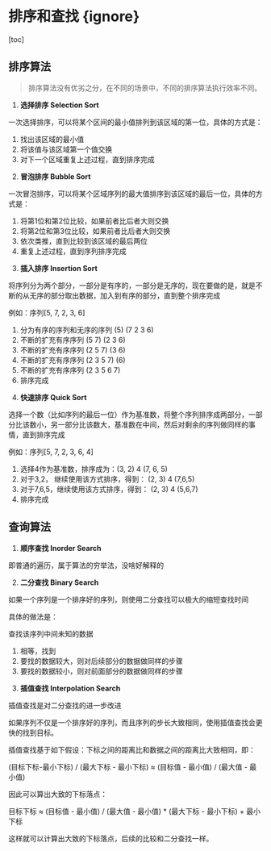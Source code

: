 # 排序和查找 {ignore}

[toc]

## 排序算法

> 排序算法没有优劣之分，在不同的场景中，不同的排序算法执行效率不同。

1. **选择排序 Selection Sort**

一次选择排序，可以将某个区间的最小值排列到该区域的第一位，具体的方式是：

1) 找出该区域的最小值
2) 将该值与该区域第一个值交换
3) 对下一个区域重复上述过程，直到排序完成

2. **冒泡排序 Bubble Sort**

一次冒泡排序，可以将某个区域序列的最大值排序到该区域的最后一位，具体的方式是：

1) 将第1位和第2位比较，如果前者比后者大则交换
2) 将第2位和第3位比较，如果前者比后者大则交换
3) 依次类推，直到比较到该区域的最后两位
4) 重复上述过程，直到序列排序完成

3. **插入排序 Insertion Sort**

将序列分为两个部分，一部分是有序的，一部分是无序的，现在要做的是，就是不断的从无序的部分取出数据，加入到有序的部分，直到整个排序完成

例如：序列[5, 7, 2, 3, 6]

1) 分为有序的序列和无序的序列  (5) (7 2 3 6)
2) 不断的扩充有序序列  (5  7) (2  3  6)
3) 不断的扩充有序序列  (2  5  7) (3  6)
4) 不断的扩充有序序列  (2  3  5  7) (6)
5) 不断的扩充有序序列  (2  3  5  6  7)
6) 排序完成

4. **快速排序 Quick Sort**

选择一个数（比如序列的最后一位）作为基准数，将整个序列排序成两部分，一部分比该数小，另一部分比该数大，基准数在中间，然后对剩余的序列做同样的事情，直到排序完成

例如：序列[5, 7, 2, 3, 6, 4]

1) 选择4作为基准数，排序成为：(3, 2) 4 (7, 6, 5)
2) 对于3,2， 继续使用该方式排序，得到：  (2, 3) 4 (7,6,5)
3) 对于7,6,5，继续使用该方式排序，得到： (2, 3) 4  (5,6,7)
4) 排序完成

## 查询算法

1. **顺序查找 Inorder Search**

即普通的遍历，属于算法的穷举法，没啥好解释的

2. **二分查找 Binary Search**

如果一个序列是一个排序好的序列，则使用二分查找可以极大的缩短查找时间

具体的做法是：

查找该序列中间未知的数据
   1) 相等，找到
   2) 要找的数据较大，则对后续部分的数据做同样的步骤
   3) 要找的数据较小，则对前面部分的数据做同样的步骤

3. **插值查找 Interpolation Search**

插值查找是对二分查找的进一步改进

如果序列不仅是一个排序好的序列，而且序列的步长大致相同，使用插值查找会更快的找到目标。

插值查找基于如下假设：下标之间的距离比和数据之间的距离比大致相同，即：

(目标下标-最小下标) / (最大下标 - 最小下标) ≈ (目标值 - 最小值) / (最大值 - 最小值)

因此可以算出大致的下标落点：

目标下标 ≈ (目标值 - 最小值) / (最大值 - 最小值) * (最大下标 - 最小下标) + 最小下标

这样就可以计算出大致的下标落点，后续的比较和二分查找一样。

